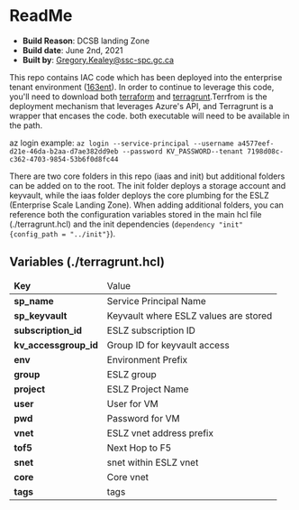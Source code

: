 <h1>ReadMe</h1>
<ul>
    <li><b>Build Reason</b>: DCSB landing Zone</li>
    <li><b>Build date</b>: June 2nd, 2021</li>
    <li><b>Built by</b>: <a href="mailto:Gregory.Kealey@ssc-spc.gc.ca">Gregory.Kealey@ssc-spc.gc.ca</a></li>
</ul>

<p>This repo contains IAC code which has been deployed into the enterprise tenant environment (<a href="https://portal.azure.com">163ent</a>).
In order to continue to leverage this code, you'll need to download both <a href="https://www.terraform.io/">terraform</a> and <a href="https://terragrunt.gruntwork.io/">terragrunt</a>.Terrfrom is the deployment mechanism that leverages Azure's API, and Terragrunt is a wrapper that encases the code. both executable will need to be available in the path.</p>

<p>az login example: <code>az login --service-principal --username a4577eef-d21e-46da-b2aa-d7ae382dd9eb --password KV_PASSWORD--tenant 7198d08c-c362-4703-9854-53b6f0d8fc44</code></p>

<p>There are two core folders in this repo (iaas and init) but additional folders can be added on to the root.
The init folder deploys a storage account and keyvault, while the iaas folder deploys the core plumbing for the ESLZ (Enterprise Scale Landing Zone). When adding additional folders, you can reference both the configuration variables stored in the main hcl file (./terragrunt.hcl) and the init dependencies (<code>dependency "init" {config_path = "../init"}</code>).</p>

<h2>Variables (./terragrunt.hcl)</h2>

<table>
    <thead>
        <tr>
            <td><b>Key</b></td><td>Value</td>
        </tr>
    </thead>
    <tbody>
        <tr>
            <td><b>sp_name</b></td><td>Service Principal Name</td>
        </tr>
        <tr>
            <td><b>sp_keyvault</b></td><td>Keyvault where ESLZ values are stored</td>
        </tr>
        <tr>
            <td><b>subscription_id</b></td><td>ESLZ subscription ID</td>
        </tr>
        <tr>
            <td><b>kv_accessgroup_id</b></td><td>Group ID for keyvault access</td>
        </tr>
        <tr>
            <td><b>env</b></td><td>Environment Prefix</td>
        </tr>
        <tr>
            <td><b>group</b></td><td>ESLZ group</td>
        </tr>
        <tr>
            <td><b>project</b></td><td>ESLZ Project Name</td>
        </tr>
        <tr>
            <td><b>user</b></td><td>User for VM</td>
        </tr>
        <tr>
            <td><b>pwd</b></td><td>Password for VM</td>
        </tr>
        <tr>
            <td><b>vnet</b></td><td>ESLZ vnet address prefix</td>
        </tr>
        <tr>
            <td><b>tof5</b></td><td>Next Hop to F5</td>
        </tr>
        <tr>
            <td><b>snet</b></td><td>snet within ESLZ vnet</td>
        </tr>
        <tr>
            <td><b>core</b></td><td>Core vnet</td>
        </tr>
        <tr>
            <td><b>tags</b></td><td>tags</td>
        </tr>
    </tbody>
</table>

